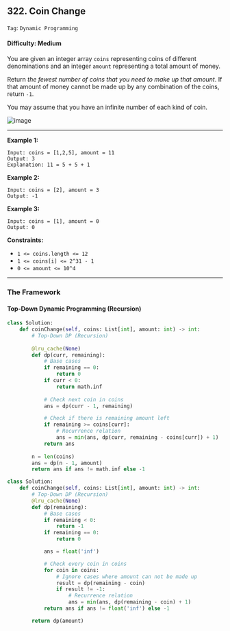 ## 322. Coin Change

```Tag```: ```Dynamic Programming```

#### Difficulty: Medium

You are given an integer array ```coins``` representing coins of different denominations and an integer ```amount``` representing a total amount of money.

Return _the fewest number of coins that you need to make up that amount_. If that amount of money cannot be made up by any combination of the coins, return ```-1```.

You may assume that you have an infinite number of each kind of coin.

![image](https://user-images.githubusercontent.com/35042430/219496083-ecd8bd2a-d754-42ba-975e-fb06820b9d4c.png)

---

__Example 1:__
```
Input: coins = [1,2,5], amount = 11
Output: 3
Explanation: 11 = 5 + 5 + 1
```

__Example 2:__
```
Input: coins = [2], amount = 3
Output: -1
```

__Example 3:__
```
Input: coins = [1], amount = 0
Output: 0
```

__Constraints:__

- ```1 <= coins.length <= 12```
- ```1 <= coins[i] <= 2^31 - 1```
- ```0 <= amount <= 10^4```

---

### The Framework

#### Top-Down Dynamic Programming (Recursion)

```Python
class Solution:
    def coinChange(self, coins: List[int], amount: int) -> int:
        # Top-Down DP (Recursion)
        
        @lru_cache(None)
        def dp(curr, remaining):
            # Base cases
            if remaining == 0:
                return 0
            if curr < 0:
                return math.inf
            
            # Check next coin in coins
            ans = dp(curr - 1, remaining)

            # Check if there is remaining amount left
            if remaining >= coins[curr]:
                # Recurrence relation
                ans = min(ans, dp(curr, remaining - coins[curr]) + 1)
            return ans 
            
        n = len(coins)
        ans = dp(n - 1, amount)
        return ans if ans != math.inf else -1
```

```Python
class Solution:
    def coinChange(self, coins: List[int], amount: int) -> int:
        # Top-Down DP (Recursion)
        @lru_cache(None)
        def dp(remaining):
            # Base cases
            if remaining < 0:
                return -1
            if remaining == 0:
                return 0

            ans = float('inf')

            # Check every coin in coins
            for coin in coins:
                # Ignore cases where amount can not be made up
                result = dp(remaining - coin)
                if result != -1:
                    # Recurrence relation
                    ans = min(ans, dp(remaining - coin) + 1)
            return ans if ans != float('inf') else -1

        return dp(amount)
```
